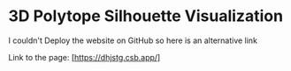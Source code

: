 # 3D Polytope Silhouette Visualization
I couldn't Deploy the website on GitHub so here is an alternative link

Link to the page: [https://dhjstg.csb.app/]
